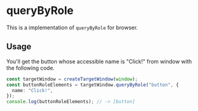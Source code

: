 # queryByRole
This is a implementation of `queryByRole` for browser.

## Usage

You'll get the button whose accessible name is "Click!" from window with the following code.
```ts
const targetWindow = createTargetWindow(window);
const buttonRoleElements = targetWindow.queryByRole("button", {
  name: "Click!",
});
console.log(buttonRoleElements); // -> [button]
```
